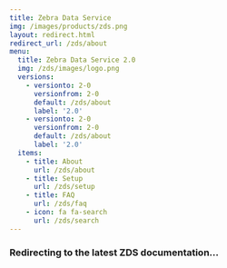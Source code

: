 ```yaml
---
title: Zebra Data Service
img: /images/products/zds.png
layout: redirect.html
redirect_url: /zds/about
menu:
  title: Zebra Data Service 2.0
  img: /zds/images/logo.png
  versions:
    - versionto: 2-0
      versionfrom: 2-0
      default: /zds/about
      label: '2.0'
    - versionto: 2-0
      versionfrom: 2-0
      default: /zds/about
      label: '2.0'
  items:
    - title: About
      url: /zds/about
    - title: Setup
      url: /zds/setup
    - title: FAQ
      url: /zds/faq
    - icon: fa fa-search
      url: /zds/search
---
```


### Redirecting to the latest ZDS documentation...
